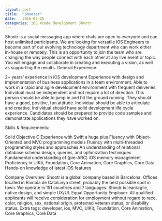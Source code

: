 ```yaml
---
layout: post
title:  "Shooter"
date:   2016-05-25
categories: iOS Xcode development Shootr
---
```


Shootr is a social messaging app where chats are open to everyone and can host unlimited participants. We are looking for versatile iOS Engineers to become part of our evolving technology department who can work either in-house or remotely. This is an opportunity to join the team who are changing the way people connect with each other at any live event or topic. You will engage and collaborate in creating and executing a vision, as well as supporting the results.
General Experience:

2+ years’ experience in iOS development
Experience with design and implementation of business applications in a team environment.
Able to work in a rapid and agile development environment with frequent deliveries.
Individual must be independent and not require a lot of direction. This person should be able to jump in and hit the ground running. They should have a good, positive, fun attitude.
Individual should be able to articulate and creative.
Individual should have solid development life cycle experience.
Candidates should be prepared to provide code samples and demonstrate applications they have worked on.

Skills & Requirements:

Solid Objective C
Experience with Swift a huge plus
Fluency with Object-Oriented and MVC programming models
Fluency with multi-threaded programming styles and approaches
An understanding of relational database schema design, queries, and optimization techniques
Fundamental understanding of (pre-ARC) iOS memory management
Proficiency in UIKit, Foundation, Core Animation, Core Graphics, Core Data
Hands-on knowledge of latest iOS features


Company Overview:
Shootr is a global company based in Barcelona. Offices located in Rambla de Catalunya street, probably the best possible spot in town. We operate in 151 countries and 7 languages. Shootr is lean/agile, native design, and simple UX/UI.
Equal Opportunity Employer:
All qualified applicants will receive consideration for employment without regard to race, color, religion, sex, national origin, protected veteran status, or disability status.
Extra tags: developer, ios, MVC, UIKit, Foundation, Core Animation, Core Graphics, Core Data
